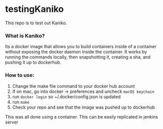 # testingKaniko
This repo is to test out Kaniko. 

### What is Kaniko?
Its a docker image that allows you to build containers inside of a container without exposing the docker daemon inside the container. It works by running the commands locally, then snapshotting it, creating a sha, and pushing it up to dockerhub.

### How to use:
1. Change the make file command to your docker hub account
2. If on mac, go into docker -> preferences and uncheck `macOS keychain`
3. run `docker login` so ~/.docker/config.json is updated
4. run `make`
5. Check your repo and see that the image was pushed up to dockerhub

This was all done using a container. This can be easily replicated in jenkins server
